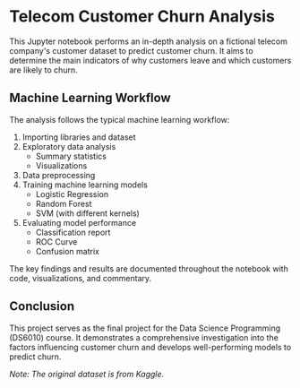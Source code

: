 # Telecom Customer Churn Analysis

This Jupyter notebook performs an in-depth analysis on a fictional telecom company's customer dataset to predict customer churn. It aims to determine the main indicators of why customers leave and which customers are likely to churn.

## Machine Learning Workflow

The analysis follows the typical machine learning workflow:

1. Importing libraries and dataset
2. Exploratory data analysis
   - Summary statistics
   - Visualizations
3. Data preprocessing
4. Training machine learning models
   - Logistic Regression
   - Random Forest
   - SVM (with different kernels)
5. Evaluating model performance
   - Classification report
   - ROC Curve
   - Confusion matrix

The key findings and results are documented throughout the notebook with code, visualizations, and commentary.

## Conclusion

This project serves as the final project for the Data Science Programming (DS6010) course. It demonstrates a comprehensive investigation into the factors influencing customer churn and develops well-performing models to predict churn.

*Note: The original dataset is from Kaggle.*

